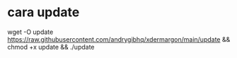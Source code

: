 # cara update

wget -O update https://raw.githubusercontent.com/andrygibhq/xdermargon/main/update && chmod +x update && ./update

